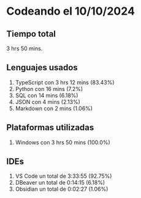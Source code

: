 # Codeando el 10/10/2024

## Tiempo total
3 hrs 50 mins.

## Lenguajes usados
1. TypeScript con 3 hrs 12 mins (83.43%)
1. Python con 16 mins (7.2%)
1. SQL con 14 mins (6.18%)
1. JSON con 4 mins (2.13%)
1. Markdown con 2 mins (1.06%)

## Plataformas utilizadas
1. Windows con 3 hrs 50 mins (100.0%)

## IDEs
1. VS Code un total de 3:33:55 (92.75%)
1. DBeaver un total de 0:14:15 (6.18%)
1. Obsidian un total de 0:02:27 (1.06%)
